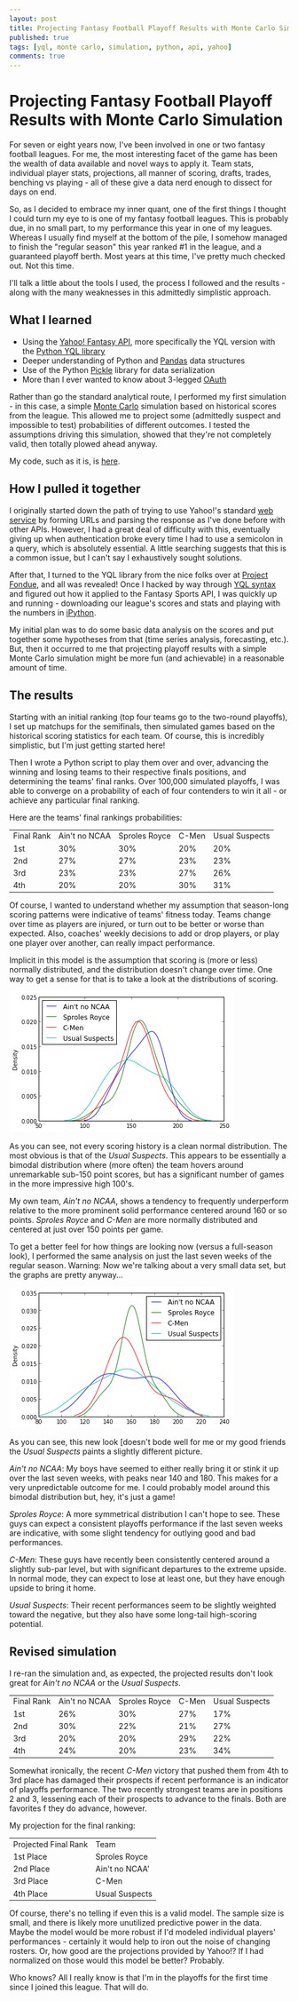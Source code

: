 ```yaml
---
layout: post
title: Projecting Fantasy Football Playoff Results with Monte Carlo Simulation
published: true
tags: [yql, monte carlo, simulation, python, api, yahoo]
comments: true
---
```


# Projecting Fantasy Football Playoff Results with Monte Carlo Simulation

For seven or eight years now, I've been involved in one or two fantasy football leagues. For me, the most interesting facet of the game has been the wealth of data available and novel ways to apply it. Team stats, individual player stats, projections, all manner of scoring, drafts, trades, benching vs playing - all of these give a data nerd enough to dissect for days on end. 

So, as I decided to embrace my inner quant, one of the first things I thought I could turn my eye to is one of my fantasy football leagues. This is probably due, in no small part, to my performance this year in one of my leagues.  Whereas I usually find myself at the bottom of the pile, I somehow managed to finish the "regular season" this year ranked #1 in the league, and a guaranteed playoff berth.  Most years at this time, I've pretty much checked out.  Not this time.

I'll talk a little about the tools I used, the process I followed and the results - along with the many weaknesses in this admittedly simplistic approach.

## What I learned
- Using the [Yahoo! Fantasy API](http://developer.yahoo.com/fantasysports/), more specifically the YQL version with the [Python YQL library](http://docs.python-yql.org/en/latest/)
- Deeper understanding of Python and [Pandas](http://pandas.pydata.org/) data structures
- Use of the Python [Pickle](http://docs.python.org/2/library/pickle.html) library for data serialization
- More than I ever wanted to know about 3-legged [OAuth](http://en.wikipedia.org/wiki/OAuth)

Rather than go the standard analytical route, I performed my first simulation - in this case, a simple [Monte Carlo](http://en.wikipedia.org/wiki/Monte_Carlo_method) simulation based on historical scores from the league.  This allowed me to project some (admittedly suspect and impossible to test) probabilities of different outcomes.  I tested the assumptions driving this simulation, showed that they're not completely valid, then totally plowed ahead anyway.

My code, such as it is, is [here](https://github.com/wimsy/ffball).

## How I pulled it together
I originally started down the path of trying to use Yahoo!'s standard [web service](http://developer.yahoo.com/fantasysports/guide/) by forming URLs and parsing the response as I've done before with other APIs. However, I had a great deal of difficulty with this, eventually giving up when authentication broke every time I had to use a semicolon in a query, which is absolutely essential.  A little searching suggests that this is a common issue, but I can't say I exhaustively sought solutions.

After that, I turned to the YQL library from the nice folks over at [Project Fondue](http://projectfondue.com/), and all was revealed! Once I hacked by way through [YQL syntax](http://developer.yahoo.com/yql/) and figured out how it applied to the Fantasy Sports API, I was quickly up and running - downloading our league's scores and stats and playing with the numbers in [iPython](http://ipython.org/).

My initial plan was to do some basic data analysis on the scores and put together some hypotheses from that (time series analysis, forecasting, etc.). But, then it occurred to me that projecting playoff results with a simple Monte Carlo simulation might be more fun (and achievable) in a reasonable amount of time.

## The results
Starting with an initial ranking (top four teams go to the two-round playoffs), I set up matchups for the semifinals, then simulated games based on the historical scoring statistics for each team. Of course, this is incredibly simplistic, but I'm just getting started here!

Then I wrote a Python script to play them over and over, advancing the winning and losing teams to their respective finals positions, and determining the teams' final ranks.  Over 100,000 simulated playoffs, I was able to converge on a probability of each of four contenders to win it all - or achieve any particular final ranking.

Here are the teams' final rankings probabilities:

<table>
	<tr>
		<td>Final Rank</td>
		<td>Ain't no NCAA</td>
		<td>Sproles Royce</td>
		<td>C-Men</td>
		<td>Usual Suspects</td>
	</tr>
	<tr>
		<td>1st</td>
		<td>30%</td>
		<td>30%</td>
		<td>20%</td>
		<td>20%</td>
	</tr>
	<tr>
		<td>2nd</td>
		<td>27%</td>
		<td>27%</td>
		<td>23%</td>
		<td>23%</td>
	</tr>
	<tr>
		<td>3rd</td>
		<td>23%</td>
		<td>23%</td>
		<td>27%</td>
		<td>26%</td>
	</tr>
	<tr>
		<td>4th</td>
		<td>20%</td>
		<td>20%</td>
		<td>30%</td>
		<td>31%</td>
	</tr>
</table>

Of course, I wanted to understand whether my assumption that season-long scoring patterns were indicative of teams' fitness today.  Teams change over time as players are injured, or turn out to be better or worse than expected. Also, coaches' weekly decisions to add or drop players, or play one player over another, can really impact performance.

Implicit in this model is the assumption that scoring is (more or less) normally distributed, and the distribution doesn't change over time. One way to get a sense for that is to take a look at the distributions of scoring.

![Distribution of scores](/images/ffball_dist_1.png "Full-season distribution of scores for the top four teams.")

As you can see, not every scoring history is a clean normal distribution.  The most obvious is that of the *Usual Suspects*.  This appears to be essentially a bimodal distribution where (more often) the team hovers around unremarkable sub-150 point scores, but has a significant number of games in the more impressive high 100's.

My own team, *Ain't no NCAA*, shows a tendency to frequently underperform relative to the more prominent solid performance centered around 160 or so points.  *Sproles Royce* and *C-Men* are more normally distributed and centered at just over 150 points per game.

To get a better feel for how things are looking now (versus a full-season look), I performed the same analysis on just the last seven weeks of the regular season. Warning: Now we're talking about a very small data set, but the graphs are pretty anyway...

![Distribution of scores - last 7 weeks](/images/ffball_dist_2.png "Second-half distribution of scores for the top four teams.")

As you can see, this new look [doesn't bode well for me or my good friends the *Usual Suspects* paints a slightly different picture.

*Ain't no NCAA*: My boys have seemed to either really bring it or stink it up over the last seven weeks, with peaks near 140 and 180.  This makes for a very unpredictable outcome for me.  I could probably model around this bimodal distribution but, hey, it's just a game!

*Sproles Royce*: A more symmetrical distribution I can't hope to see. These guys can expect a consistent playoffs performance if the last seven weeks are indicative, with some slight tendency for outlying good and bad performances.

*C-Men*: These guys have recently been consistently centered around a slightly sub-par level, but with significant departures to the extreme upside.  In normal mode, they can expect to lose at least one, but they have enough upside to bring it home.

*Usual Suspects*: Their recent performances seem to be slightly weighted toward the negative, but they also have some long-tail high-scoring potential.

## Revised simulation
I re-ran the simulation and, as expected, the projected results don't look great for *Ain't no NCAA* or the *Usual Suspects*.

<table>
	<tr>
		<td>Final Rank</td>
		<td>Ain't no NCAA</td>
		<td>Sproles Royce</td>
		<td>C-Men</td>
		<td>Usual Suspects</td>
	</tr>
	<tr>
		<td>1st</td>
		<td>26%</td>
		<td>30%</td>
		<td>27%</td>
		<td>17%</td>
	</tr>
	<tr>
		<td>2nd</td>
		<td>30%</td>
		<td>22%</td>
		<td>21%</td>
		<td>27%</td>
	</tr>
	<tr>
		<td>3rd</td>
		<td>20%</td>
		<td>20%</td>
		<td>29%</td>
		<td>22%</td>
	</tr>
	<tr>
		<td>4th</td>
		<td>24%</td>
		<td>20%</td>
		<td>23%</td>
		<td>34%</td>
	</tr>
</table>

Somewhat ironically, the recent *C-Men* victory that pushed them from 4th to 3rd place has damaged their prospects if recent performance is an indicator of playoffs performance. The two recently strongest teams are in positions 2 and 3, lessening each of their prospects to advance to the finals.  Both are favorites f they do advance, however. 

My projection for the final ranking:
<table>
	<tr>
		<td>Projected Final Rank</td>
		<td>Team</td>
	</tr>
	<tr>
		<td>1st Place</td>
		<td>Sproles Royce</td>
	</tr>
	<tr>
		<td>2nd Place</td>
		<td>Ain't no NCAA'</td>
	</tr>
	<tr>
		<td>3rd Place</td>
		<td>C-Men</td>
	</tr>
	<tr>
		<td>4th Place</td>
		<td>Usual Suspects</td>
	</tr>
</table>

Of course, there's no telling if even this is a valid model. The sample size is small, and there is likely more unutilized predictive power in the data. Maybe the model would be more robust if I'd modeled individual players' performances - certainly it would help to iron out the noise of changing rosters.  Or, how good are the projections provided by Yahoo!? If I had normalized on those would this model be better? Probably.

Who knows? All I really know is that I'm in the playoffs for the first time since I joined this league.  That will do.